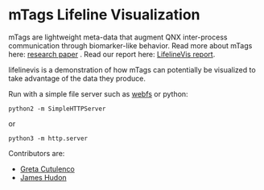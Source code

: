 mTags Lifeline Visualization
============================

mTags are lightweight meta-data that augment QNX inter-process communication through biomarker-like behavior.
Read more about mTags here: [research paper](https://uwaterloo.ca/embedded-software-group/publications/mtags-augmenting-microkernel-messages-lightweight-metadata)
. Read our report here: [LifelineVis report](https://docs.google.com/file/d/0B59H8femT_vjNmFvS3hUYm9ZbDA/edit?usp=sharing).

lifelinevis is a demonstration of how mTags can potentially be visualized to take advantage of the data they produce.

Run with a simple file server such as [webfs](http://linux.bytesex.org/misc/webfs.html) or python:

    python2 -m SimpleHTTPServer
    
or

    python3 -m http.server


Contributors are:
* [Greta Cutulenco](https://github.com/gretac)
* [James Hudon](https://github.com/Hudon)
